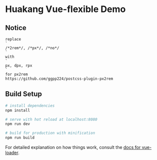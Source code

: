 # Huakang Vue-flexible Demo

## Notice
    replace
    `
    /*2rem*/, /*px*/, /*no*/
    `
    with
    `
    px, dpx, rpx
    `
    for px2rem
    https://github.com/ggpp224/postcss-plugin-px2rem

## Build Setup

``` bash
# install dependencies
npm install

# serve with hot reload at localhost:8080
npm run dev

# build for production with minification
npm run build
```

For detailed explanation on how things work, consult the [docs for vue-loader](http://vuejs.github.io/vue-loader).
